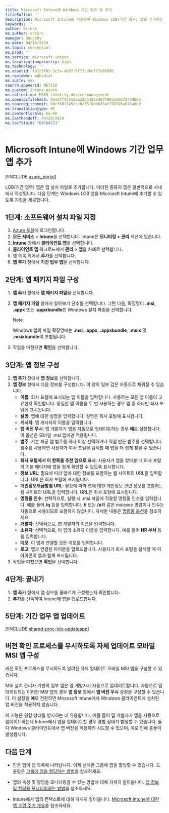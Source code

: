 ```yaml
---
title: Microsoft Intune에 Windows 기간 업무 앱 추가
titleSuffix: ''
description: Microsoft Intune을 사용하여 Windows LOB(기간 업무) 앱을 추가하는 방법을 알아봅니다.
keywords: ''
author: Erikre
ms.author: erikre
manager: dougeby
ms.date: 04/10/2019
ms.topic: conceptual
ms.prod: ''
ms.service: microsoft-intune
ms.localizationpriority: high
ms.technology: ''
ms.assetid: f81c5f82-5cfa-4b97-9f73-d6cf77c06896
ms.reviewer: mghadial
ms.suite: ems
search.appverid: MET150
ms.custom: intune-azure
ms.collection: M365-identity-device-management
ms.openlocfilehash: 0eadff455a25a22d53d58d87790a356072f9db66
ms.sourcegitcommit: b0cf661145ccc6e3518db620af199786a623a0d9
ms.translationtype: HT
ms.contentlocale: ko-KR
ms.lasthandoff: 04/28/2019
ms.locfileid: "64764731"
---
```

# <a name="add-a-windows-line-of-business-app-to-microsoft-intune"></a>Microsoft Intune에 Windows 기간 업무 앱 추가

[!INCLUDE [azure_portal](./includes/azure_portal.md)]

LOB(기간 업무) 앱은 앱 설치 파일로 추가합니다. 이러한 종류의 앱은 일반적으로 사내에서 작성됩니다. 다음 단계는 Windows LOB 앱을 Microsoft Intune에 추가할 수 있도록 지침을 제공합니다.

## <a name="step-1-specify-the-software-setup-file"></a>1단계: 소프트웨어 설치 파일 지정

1. [Azure 포털](https://portal.azure.com)에 로그인합니다.
2. **모든 서비스** > **Intune**을 선택합니다. Intune은 **모니터링 + 관리** 섹션에 있습니다.
3. **Intune** 창에서 **클라이언트 앱**을 선택합니다.
4. **클라이언트 앱** 워크로드에서 **관리** > **앱**을 차례로 선택합니다.
5. 앱 목록 위에서 **추가**를 선택합니다.
6. **앱 추가** 창에서 **기간 업무 앱**을 선택합니다.

## <a name="step-2-configure-the-app-package-file"></a>2단계: 앱 패키지 파일 구성

1. **앱 추가** 창에서 **앱 패키지 파일**을 선택합니다.
2. **앱 패키지 파일** 창에서 찾아보기 단추를 선택합니다. 그런 다음, 확장명이 **.msi**, **.appx** 또는 **.appxbundle**인 Windows 설치 파일을 선택합니다.

    > [!NOTE]
    > Windows 앱의 파일 확장명에는 **.msi**, **.appx**, **.appxbundle**, **.msix** 및 **.msixbundle**이 포함됩니다.  

1. 작업을 마쳤으면 **확인**을 선택합니다.


## <a name="step-3-configure-app-information"></a>3단계: 앱 정보 구성

1. **앱 추가** 창에서 **앱 정보**를 선택합니다.
2. **앱 정보** 창에서 다음 정보를 구성합니다. 이 창의 일부 값은 자동으로 채워질 수 있습니다.
    - **이름**: 회사 포털에 표시되는 앱 이름을 입력합니다. 사용하는 모든 앱 이름이 고유한지 확인합니다. 동일한 앱 이름을 두 번 사용하는 경우 앱 중 하나만 회사 포털에 표시됩니다.
    - **설명**: 앱에 대한 설명을 입력합니다. 설명은 회사 포털에 표시됩니다.
    - **게시자**: 앱 게시자의 이름을 입력합니다.
    - **앱 버전 무시**: 앱 개발자가 앱을 자동으로 업데이트하는 경우 **예**로 설정합니다. 이 옵션은 모바일 .msi 앱에만 적용됩니다.
    - **범주**: 기본 제공 앱 범주를 하나 이상 선택하거나 직접 만든 범주를 선택합니다. 범주를 사용하면 사용자가 회사 포털을 탐색할 때 앱을 더 쉽게 찾을 수 있습니다.
    - **회사 포털에서 이 항목을 추천 앱으로 표시**: 사용자가 앱을 찾아볼 때 회사 포털의 기본 페이지에 앱을 쉽게 확인할 수 있도록 표시합니다.
    - **정보 URL**: 필요에 따라 앱에 대한 정보를 포함하는 웹 사이트의 URL을 입력합니다. URL은 회사 포털에 표시됩니다.
    - **개인정보취급방침 URL**: 필요에 따라 앱에 대한 개인정보 관련 정보를 포함하는 웹 사이트의 URL을 입력합니다. URL은 회사 포털에 표시됩니다.
    - **명령줄 인수**: 선택적으로, 실행 시 .msi 파일에 적용할 명령줄 인수를 입력합니다.  예를 들어 **/q** 등을 입력합니다. **/i** 또는 **/x**와 같은 msiexec 명령이나 인수는 자동으로 사용되므로 포함하지 않습니다. 자세한 내용은 [명령줄 옵션](https://docs.microsoft.com/windows/desktop/Msi/command-line-options)을 참조하세요. 
    - **개발자**: 선택적으로, 앱 개발자의 이름을 입력합니다.
    - **소유자**: 선택적으로, 이 앱의 소유자 이름을 입력합니다. 예를 들어 **HR 부서** 등을 입력합니다.
    - **메모**: 이 앱과 연결할 모든 메모를 입력합니다.
    - **로고**: 앱과 연결된 아이콘을 업로드합니다. 사용자가 회사 포털을 탐색할 때 이 아이콘이 앱과 함께 표시됩니다.
3. 작업을 마쳤으면 **확인**을 선택합니다.

## <a name="step-4-finish-up"></a>4단계: 끝내기

1. **앱 추가** 창에서 앱 정보를 올바르게 구성했는지 확인합니다.
2. **추가**를 선택하여 Intune에 앱을 업로드합니다.

## <a name="step-5-update-a-line-of-business-app"></a>5단계: 기간 업무 앱 업데이트

[!INCLUDE [shared-proc-lob-updateapp](./includes/shared-proc-lob-updateapp.md)]

## <a name="configure-a-self-updating-mobile-msi-app-to-ignore-the-version-check-process"></a>버전 확인 프로세스를 무시하도록 자체 업데이트 모바일 MSI 앱 구성

버전 확인 프로세스를 무시하도록 알려진 자체 업데이트 모바일 MSI 앱을 구성할 수 있습니다. 

MSI 설치 관리자 기반의 일부 앱은 앱 개발자가 자동으로 업데이트합니다. 자동으로 업데이트되는 이러한 MSI 앱의 경우 **앱 정보** 창에서 **앱 버전 무시** 설정을 구성할 수 있습니다. 이 설정을 **예**로 전환하면 Microsoft Intune에서 Windows 클라이언트에 설치된 앱 버전을 적용하지 않습니다. 

이 기능은 경합 상태를 방지하는 데 유용합니다. 예를 들어 앱 개발자가 앱을 자동으로 업데이트하는데 Intune에서 앱을 업데이트할 경우 경합 상태가 발생할 수 있습니다. 둘 다 Windows 클라이언트에서 앱 버전을 적용하려 시도할 수 있으며, 이로 인해 충돌이 발생합니다.

## <a name="next-steps"></a>다음 단계

- 만든 앱이 앱 목록에 나타납니다. 이제 선택한 그룹에 앱을 할당할 수 있습니다. 도움말은 [그룹에 앱을 할당하는 방법](apps-deploy.md)을 참조하세요.

- 앱의 속성 및 할당을 모니터링할 수 있는 방법에 대해 자세히 알아봅니다. [앱 정보 및 할당을 모니터링하는 방법](apps-monitor.md)을 참조하세요.

- Intune에서 앱의 컨텍스트에 대해 자세히 알아봅니다. [Microsoft Intune에 대한 앱 수명 주기 개요](app-lifecycle.md)를 참조하세요.
